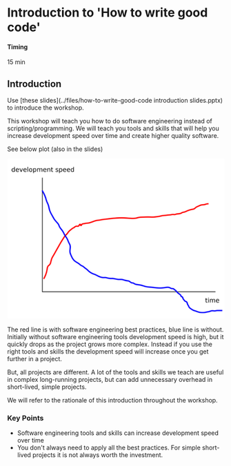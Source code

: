 # Introduction to 'How to write good code'
#### Timing
15 min

## Introduction
Use [these slides](../files/how-to-write-good-code introduction slides.pptx) to introduce the workshop.

This workshop will teach you how to do software engineering instead of scripting/programming.
We will teach you tools and skills that will help you increase development speed over time 
and create higher quality software.

See below plot (also in the slides)

![img.png](../_fig/development-speed-over-time.png)

The red line is with software engineering best practices, blue line is without.
Initially without software engineering tools development speed is high,
but it quickly drops as the project grows more complex.
Instead if you use the right tools and skills the development speed will increase once you get further in a project.

But, all projects are different. A lot of the tools and skills we teach are useful in complex long-running projects, 
but can add unnecessary overhead in short-lived, simple projects.

We will refer to the rationale of this introduction throughout the workshop.

### Key Points
* Software engineering tools and skills can increase development speed over time
* You don't always need to apply all the best practices. 
   For simple short-lived projects it is not always worth the investment.
